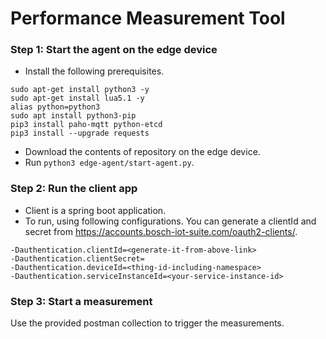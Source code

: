 # Performance Measurement Tool

### Step 1: Start the agent on the edge device
* Install the following prerequisites.

```
sudo apt-get install python3 -y
sudo apt-get install lua5.1 -y
alias python=python3
sudo apt install python3-pip
pip3 install paho-mqtt python-etcd
pip3 install --upgrade requests
```

* Download the contents of repository on the edge device.
* Run `python3 edge-agent/start-agent.py`.

### Step 2: Run the client app
* Client is a spring boot application.
* To run, using following configurations. You can generate a clientId and secret from https://accounts.bosch-iot-suite.com/oauth2-clients/.

```
-Dauthentication.clientId=<generate-it-from-above-link>
-Dauthentication.clientSecret=
-Dauthentication.deviceId=<thing-id-including-namespace>
-Dauthentication.serviceInstanceId=<your-service-instance-id>
```
### Step 3: Start a measurement
Use the provided postman collection to trigger the measurements.
